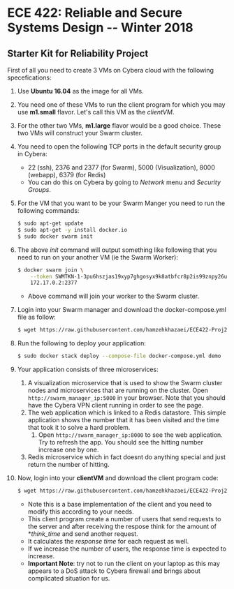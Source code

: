 ECE 422: Reliable and Secure Systems Design -- Winter 2018 
=============
Starter Kit for Reliability Project 
-----
First of all you need to create 3 VMs on Cybera cloud with the following specefications:
1. Use **Ubuntu 16.04** as the image for all VMs.

2. You need one of these VMs to run the client program for which you may use **m1.small** flavor. Let's call this VM as
the *clientVM*.

3. For the other two VMs, **m1.large** flavor would be a good choice. These two VMs will construct your Swarm cluster.

4. You need to open the following TCP ports in the default security group in Cybera:
   - 22 (ssh), 2376 and 2377 (for Swarm), 5000 (Visualization), 8000 (webapp), 6379 (for Redis)
   - You can do this on Cybera by going to *Network* menu and *Security Groups*.
   
5. For the VM that you want to be your Swarm Manger you need to run the following commands:
    ```bash
    $ sudo apt-get update 
    $ sudo apt-get -y install docker.io
    $ sudo docker swarm init
    ```
6. The above _init_ command will output something like following that you need to run on your another VM 
(ie the Swarm Worker):
    ```bash
    $ docker swarm join \
        --token SWMTKN-1-3pu6hszjas19xyp7ghgosyx9k8atbfcr8p2is99znpy26u2lkl-1awxwuwd3z9j1z3puu7rcgdbx \
        172.17.0.2:2377
    ```
    - Above command will join your worker to the Swarm cluster.
7. Login into your Swarm manager and download the docker-compose.yml file as follow:
    ```bash
    $ wget https://raw.githubusercontent.com/hamzehkhazaei/ECE422-Proj2-StartKit/master/docker-compose.yml
    ```
8. Run the following to deploy your application:
    ```bash
    $ sudo docker stack deploy --compose-file docker-compose.yml demo
    ```
9. Your application consists of three microservices:
    1. A visualization microservice that is used to show the Swarm cluster nodes and microservices that are running on
    the cluster. Open `http://swarm_manager_ip:5000` in your browser. Note that you should have the Cybera VPN client 
    running in order to see the page.
    2. The web application which is linked to a Redis datastore. This simple application shows the number that it has 
    been visited and the time that took it to solve a hard problem. 
        1. Open `http://swarm_manager_ip:8000` to see the web application. Try to refresh the app. You should see the 
        hitting number increase one by one.
    3. Redis microservice which in fact doesnt do anything special and just return the number of hitting.

10. Now, login into your **clientVM** and download the client program code:
    ```bash
    $ wget https://raw.githubusercontent.com/hamzehkhazaei/ECE422-Proj2-StartKit/master/ece422_client.py
    ```
    - Note this is a base implementation of the client and you need to modify this according to your needs.
    - This client program create a number of users that send requests to the server and after receiving the respose
     think for the amount of **think_time* and send another request.
    - It calculates the *response time* for each request as well.
    - If we increase the number of users, the response time is expected to increase.
    - **Important Note**: try not to run the client on your laptop as this may appears to a DoS attack to Cybera 
    firewall and brings about complicated situation for us. 